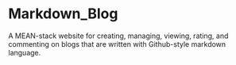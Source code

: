 # Markdown_Blog
A MEAN-stack website for creating, managing, viewing, rating, and commenting on blogs that are written with Github-style markdown language.
